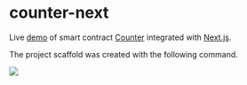 # counter-next

Live [demo](https://counter-next-psi.vercel.app/) of smart contract [Counter](src/contracts/counter.ts) integrated with [Next.js](https://nextjs.org/).

The project scaffold was created with the following command. 

![](https://aaron67-public.oss-cn-beijing.aliyuncs.com/202307300035263.png)
